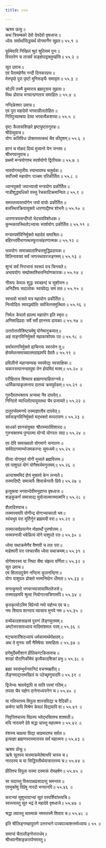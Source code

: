 ```yaml
---
title: ०५५

---
```

ऋषय ऊचुः॥  
कथं त्रियम्बको देवो देवदेवो वृषध्वजः॥  
ध्येयः सर्वार्थासिद्ध्यर्थं योगमार्गेण सुव्रत॥ ५५.१ ॥  
  
पूर्वमेवापि निखिलं श्रुतं श्रुतिसमं पुनः॥  
विस्तरेण च तत्सर्वं सङ्क्षेपाद्वक्तुमर्हसि॥ ५५.२ ॥  
  
सूत उवाच॥  
एवं पैतामहेनैव नन्दी दिनकरप्रभः॥  
मेरुपृष्ठे पुरा पृष्टो मुनिसङ्घैः समावृतः॥ ५५.३ ॥  
  
सोऽपि तस्मै कुमाराय ब्रह्मपुत्राय सुव्रताः॥  
मिथः प्रोवाच भगवान्प्रणताय समाहितः॥ ५५.४ ॥  
  
नन्दिकेश्वर उवाच॥  
एवं पुरा महादेवो भगवान्नीललोहितः॥  
गिरिपुत्र्याम्बया देव्या भगवत्यैकशय्या॥ ५५.५ ॥  
  
पृष्टः कैलासशिखरे हृष्टपुष्टतनूरुहः॥  
श्रीदेव्युवाच॥  
योगः कतिविधः प्रोक्तस्तत्कथं चैव कीदृशम्॥ ५५.६ ॥  
  
ज्ञानं च मोक्षदं दिव्यं मुच्यन्ते येन जन्तवः॥  
श्रीभगवानुवाच॥  
प्रथमो मन्त्रयोगश्च स्पर्शयोगो द्वितीयकः॥ ५५.७ ॥  
  
भावयोगस्तृतीयः स्याभावश्च चतुर्थकः॥  
सर्वोत्तमो महायोगः पञ्चमः परिकीर्तितः॥ ५५.८ ॥  
  
ध्यानयुक्तो जपाभ्यासो मन्त्रयोगः प्रकीर्तितः॥  
नाडीशुद्ध्यधिको यस्तु रेचकादिक्रमान्वितः॥ ५५.९ ॥  
  
समस्तव्यस्तयोगेन जयो वायोः प्रकीर्तितः॥  
बलस्थिरक्रियायुक्तो धारणाद्यैश्च शोभनैः॥ ५५.१० ॥  
  
धारणात्रयसन्दीप्तो भेदत्रयविशोधकः॥  
कुम्भकावस्थितोऽभ्यासः स्पर्शयोगः प्रकीर्तितः॥ ५५.११ ॥  
  
मन्त्रस्पर्शविनिर्मुक्तो महादेवं समाश्रितः॥  
बहिरन्तर्विभागस्थस्फुरत्संहरणात्मकः॥ ५५.१२ ॥  
  
भावयोगः समाख्याताश्चित्तशुद्धिप्रदायकः॥  
विलिनावयवं सर्वं जगत्स्थावरजङ्गमम्॥ ५५.१३ ॥  
  
शून्यं सर्वं निराभासं स्वरूपं यत्र चिन्त्यते॥  
अभावयोगः सम्प्रोक्तश्चित्तनिर्वाणकारकः॥ ५५.१४ ॥  
  
नीरूपः केवलः शुद्धः स्वच्छन्दं च सुशोभनः॥  
अनिर्देश्यः सदालोकः स्वयंवेद्यः समं ततः॥ ५५.१५ ॥  
  
स्वभावो भासते यत्र महायोगः प्रकीर्तितः॥  
नित्योदितः स्वयञ्ज्योतिः सर्वचित्तसमुत्थितः॥ ५५.१६ ॥  
  
निर्मलः केवलो ह्यात्मा महायोग इति स्मृतः॥  
अणिमादिप्रदाः सर्वे सर्वे ज्ञानस्य दायकाः॥ ५५.१७ ॥  
  
उत्तरोत्तरवैशिष्ट्यमेषु योगेष्वनुक्रमात्॥  
अहं सङ्गविनिर्मुक्तो महाकाशोपमः परः॥ ५५.१८ ॥  
  
सर्वावरणनिर्मुक्तो ह्यचिन्त्यः स्वरसेन तु॥  
ज्ञेयमेतत्समाख्यातमग्राह्यमपि दैवतैः॥ ५५.१९ ॥  
  
प्रविलीनो महान्सम्यक् स्वयंवेद्यः स्वसाक्षिकः॥  
चकारस्त्यानन्दवपुषा तेन ज्ञेयमिदं मतम्॥ ५५.२० ॥  
  
परीक्षिताय शिष्याय ब्राह्मणायाहिताग्नये॥  
धार्मिकायाकृतघ्नाय दातव्यं क्रमपूर्वकम्॥ ५५.२१ ॥  
  
गुरुदैवतभक्ताय अन्यथा नैव दापयेत्॥  
निन्दितो व्याधितोल्पायुस्तथा चैव प्रजायते॥ ५५.२२ ॥  
  
दातुरप्येवमनघे तस्माज्ञात्वैव दापयेत्॥  
सर्वसङ्गविनिर्मुक्तो मद्भक्तो मत्परायणः॥ ५५.२३ ॥  
  
साधको ज्ञानसंयुक्तः श्रौतस्मार्तविशारदः॥  
गुरुभक्तश्च पुण्यात्मा योग्यो योगरतः सदा॥ ५५.२४ ॥  
  
एव देवि समाख्यातो योगमार्गः सनातनः॥  
सर्ववेदागमाम्भोजमकरन्दः सुमध्यमे॥ ५५.२५ ॥  
  
पीत्वा योगामृतं योगी मुच्यते ब्रह्मवित्तमः॥  
एवं पाशुपतं योगं योगैश्वर्यमनुत्तमम्॥ ५५.२६ ॥  
  
अत्याश्रममिदं ज्ञेयं मुक्तये केन लभ्यते॥  
तस्मादिष्टैः समाचारैः शिवार्चनरतैः प्रिये॥ ५५.२७ ॥  
  
इत्युक्त्वा भगवान्देवीमनुज्ञाप्य वृषध्वजः॥  
शङ्कुकर्णं समासाद्य युयोजात्मानमात्मनि॥ ५५.२८ ॥  
  
शैलादिरुवाच॥  
तस्मात्त्वमपि योगीन्द्र योगाभ्यासरतो भव॥  
स्वंयभुव परा मूर्तिर्नूनं ब्रह्ममयी वरा॥ ५५.२९ ॥  
  
तस्मात्सर्वप्रयत्नेन मोक्षार्थो पुरुषोत्तमः॥  
भस्मस्नायी भवेन्नित्यं योगे पाशुपते रतः॥ ५५.३० ॥  
  
ध्येया यथाक्रमेणैव वैष्णवी च ततः परा॥  
माहेश्वरी परा पश्चात्सैव ध्येया यथाक्रमम्॥ ५५.३१ ॥  
  
योगेश्वरस्य या निष्ठा सैषा संहृत्य वर्णिता॥ ५५.३२ ॥  
सूत उवाच॥  
एवं शिलादपुत्रेण नन्दिना कुलनन्दिना॥  
योगः पाशुपतः प्रोक्तो भस्मनिष्ठेन धीमता॥ ५५.३३ ॥  
  
सनत्कुमारो भगवान्व्यासायामिततेजसे॥  
तस्मादहमपि श्रुत्वा नियोगात्सत्रिणामपि॥ ५५.३४ ॥  
  
कृतकृत्योऽस्मि विप्रेभ्यो नमो यज्ञेभ्य एव च॥  
नमः शिवाय शान्ताय व्यासाय मुनये नमः॥ ५५.३५ ॥  
  
ग्रन्थैकादशसाहस्रं पुराणं लैङ्गमुत्तमम्॥  
अष्टोत्तरसताध्याय मादिमांशमतः परम्॥ ५५.३६ ॥  
  
षट्चत्वारींशदध्यायं धर्मकामार्थमोक्षदम्॥  
अथ ते मुनयः सर्वे नैमिषेयाः समाहिताः॥ ५५.३७ ॥  
  
प्रणेमुर्देवमीशानं प्रीतिकण्टकितत्वचः॥  
शाखां पौराणिकीमेवं कृत्वैकादशिकां प्रभुः॥ ५५.३८ ॥  
  
ब्रह्मा स्वयम्भूर्भगवानिदं वचनमब्रवीत्॥  
लैङ्गमाद्यन्तमखिलं यः पठेच्छृणुयादपि॥ ५५.३९ ॥  
  
द्विजेभ्यः श्रावयेद्वापि स याति परमां गतिम्॥  
तपसा चैव यज्ञेन दानेनाध्ययनेन च॥ ५५.४० ॥  
  
या गतिस्तस्य विपुला शास्त्रविद्या च वैदिकी॥  
कर्मणा चापि मिश्रेण केवलं विद्ययापि वा॥ ५५.४१ ॥  
  
निवृत्तिश्चास्य विप्रस्य भवेद्भक्तिश्च शाश्वती॥  
मयि नारायणे देवे श्रद्धा चास्तु महात्मनः॥ ५५.४२ ॥  
  
वंशस्य चाक्षया विद्या चाप्रमादश्च सर्वतः॥  
इत्याज्ञा ब्रह्मणस्तस्मात्तस्य सर्वं महात्मनः॥ ५५.४३ ॥  
  
ऋषयः प्रोचुः॥  
ऋषेः सूतस्य चास्माकमेतेषाभपि चास्य च॥  
नारदस्य च या सिद्धिस्तीर्थयात्रारतस्य च॥ ५५.४४ ॥  
  
प्रीतिश्च विपुला यस्मा दस्माकं रोमहर्षण॥ ५५.४५ ॥  
  
सा सदास्तु विरूपाक्षप्रसादात्तु समन्ततः॥  
एवमुक्तेषु विप्रेषु नारदो भगवानपि॥ ५५.४६ ॥  
  
कराभ्यां सुशुभाग्राभ्यां सूतं पस्पर्शिवांस्त्वचि॥  
स्वस्त्यस्तु सूत भद्रं ते महादेवे वृषध्वजे॥ ५५.४७ ॥  
  
श्रद्धा तवास्तु चास्माकं नमस्तस्मै शिवाय च॥ ५५.४८ ॥  
  
इति श्रीलिङ्गमहापुराणे उत्तरभागे पञ्चपञ्चाशत्तमोध्यायः॥ ५५ ॥  
  
समाप्तं चैतल्लैङ्गोत्तरार्धम्॥  
श्रीभवानीशङ्करार्पणमस्तु॥